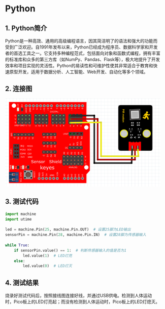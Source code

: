 # Python


## 1. Python简介  

Python是一种高效、通用的高级编程语言，因其简洁明了的语法和强大的功能而受到广泛欢迎。自1991年发布以来，Python已经成为程序员、数据科学家和开发者的首选工具之一。它支持多种编程范式，包括面向对象和函数式编程，拥有丰富的标准库和众多的第三方库（如NumPy、Pandas、Flask等），极大地提升了开发效率和项目实现的灵活性。Python的易读性和可维护性使其非常适合于教育和快速原型开发，适用于数据分析、人工智能、Web开发、自动化等多个领域。  

## 2. 连接图  

![](media/b1b777e7b61f2813d410041295d11914.png)  

## 3. 测试代码  

```python  
import machine  
import utime  

led = machine.Pin(25, machine.Pin.OUT)  # 设置25脚为LED输出  
sensorPin = machine.Pin(28, machine.Pin.IN)  # 设置28脚为传感器输入  

while True:  
    if sensorPin.value() == 1:  # 判断传感器输入的值是否为1  
        led.value(1)  # LED灯亮  
    else:  
        led.value(0)  # LED灯灭  
```  

## 4. 测试结果  

烧录好测试代码后，按照接线图连接好线，并通过USB供电。检测到人体运动时，Pico板上的LED灯亮起；而没有检测到人体运动时，Pico板上的LED灯熄灭。


